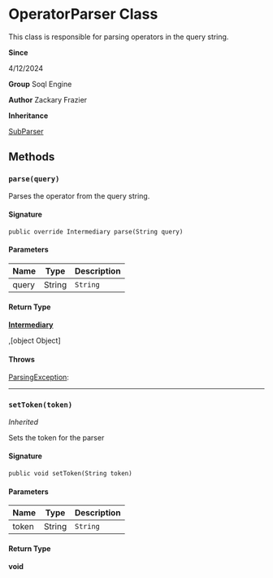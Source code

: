 # OperatorParser Class

This class is responsible for parsing operators in the query string.

**Since** 

4/12/2024

**Group** Soql Engine

**Author** Zackary Frazier

**Inheritance**

[SubParser](SubParser.md)

## Methods
### `parse(query)`

Parses the operator from the query string.

#### Signature
```apex
public override Intermediary parse(String query)
```

#### Parameters
| Name | Type | Description |
|------|------|-------------|
| query | String | `String` |

#### Return Type
**[Intermediary](Intermediary.md)**

,[object Object]

#### Throws
[ParsingException](../exceptions/ParsingException.md): 

---

### `setToken(token)`

*Inherited*

Sets the token for the parser

#### Signature
```apex
public void setToken(String token)
```

#### Parameters
| Name | Type | Description |
|------|------|-------------|
| token | String | `String` |

#### Return Type
**void**